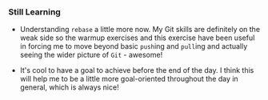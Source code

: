 ### Still Learning

- Understanding `rebase` a little more now. My Git skills are definitely on the weak side so the warmup exercises and this exercise have been useful in forcing me to move beyond basic `push`ing and `pull`ing and actually seeing the wider picture of `Git` - awesome!

- It's cool to have a goal to achieve before the end of the day. I think this will help me to be a little more goal-oriented throughout the day in general, which is always nice!
